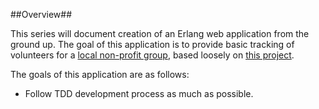 <!-- vim:fo=tq:tw=144:syntax=off:sw=2:ts=2:
-->

##Overview##

This series will document creation of an Erlang web application from the ground up. The goal of this application is to provide basic tracking of
volunteers for a [local non-profit group](http://www.friendsofthebluff.org/), based loosely on [this project](http://sos.sourceforge.net/).

The goals of this application are as follows:

* Follow TDD development process as much as possible.

